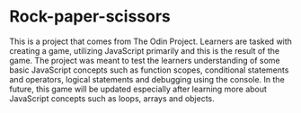 # Rock-paper-scissors
This is a project that comes from The Odin Project. Learners are tasked with creating a game, utilizing JavaScript primarily and this is the result of the game. 
The project was meant to test the learners understanding of some basic JavaScript concepts such as function scopes, conditional statements and operators, logical statements and debugging using the console.
In the future, this game will be updated especially after learning more about JavaScript concepts such as loops, arrays and objects.
